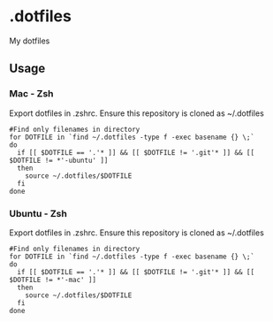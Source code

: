 # .dotfiles
My dotfiles

## Usage
### Mac - Zsh
Export dotfiles in .zshrc. Ensure this repository is cloned as ~/.dotfiles
```
#Find only filenames in directory
for DOTFILE in `find ~/.dotfiles -type f -exec basename {} \;`
do
  if [[ $DOTFILE == '.'* ]] && [[ $DOTFILE != '.git'* ]] && [[ $DOTFILE != *'-ubuntu' ]]
  then
    source ~/.dotfiles/$DOTFILE
  fi
done
```
### Ubuntu - Zsh
Export dotfiles in .zshrc. Ensure this repository is cloned as ~/.dotfiles
```
#Find only filenames in directory
for DOTFILE in `find ~/.dotfiles -type f -exec basename {} \;`
do
  if [[ $DOTFILE == '.'* ]] && [[ $DOTFILE != '.git'* ]] && [[ $DOTFILE != *'-mac' ]]
  then
    source ~/.dotfiles/$DOTFILE
  fi
done
```